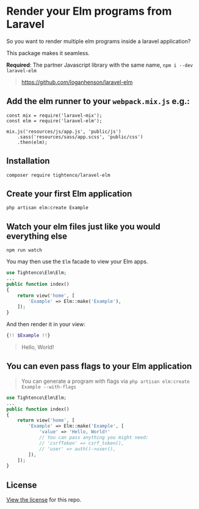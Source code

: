 # Render your Elm programs from Laravel

So you want to render multiple elm programs inside a laravel application?

This package makes it seamless.

**Required**: The partner Javascript library with the same name, `npm i --dev laravel-elm`
> https://github.com/loganhenson/laravel-elm

## Add the elm runner to your `webpack.mix.js` e.g.:
```
const mix = require('laravel-mix');
const elm = require('laravel-elm');

mix.js('resources/js/app.js', 'public/js')
    .sass('resources/sass/app.scss', 'public/css')
    .then(elm);
```

## Installation

```
composer require tightenco/laravel-elm
```

## Create your first Elm application
```
php artisan elm:create Example
```

## Watch your elm files just like you would everything else
```
npm run watch
```

You may then use the `Elm` facade to view your Elm apps.

```php
use Tightenco\Elm\Elm;
...
public function index()
{
    return view('home', [
        'Example' => Elm::make('Example'),
    ]);
}
```

And then render it in your view:

```php
{!! $Example !!}
```

> Hello, World!

## You can even pass flags to your Elm application
> You can generate a program with flags via `php artisan elm:create Example --with-flags`

```php
use Tightenco\Elm\Elm;
...
public function index()
{
    return view('home', [
        'Example' => Elm::make('Example', [
            'value' => 'Hello, World!'
            // You can pass anything you might need:
            // 'csrfToken' => csrf_token(),
            // 'user' => auth()->user(),
        ]),
    ]);
}
```

## License

[View the license](https://github.com/tightenco/laravel-elm/blob/master/LICENSE) for this repo.
